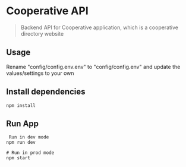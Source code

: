 # Cooperative API

> Backend API for Cooperative application, which is a cooperative directory website

## Usage

Rename "config/config.env.env" to "config/config.env" and update the values/settings to your own

## Install dependencies

```
npm install
```

## Run App

```
 Run in dev mode
npm run dev

# Run in prod mode
npm start

```
